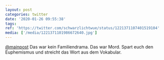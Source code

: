 ```yaml
---
layout: post
categories: twitter
date: '2020-01-26 09:55:38'
tags: 
ref: 'https://twitter.com/schwarzlichtwue/status/1221371107401519104'
media: ['/media/1221371101986672640.jpg']
---
```

[@mainpost](https://twitter.com/mainpost) Das war kein Familiendrama. Das war Mord. Spart euch den Euphemismus und streicht das Wort aus dem Vokabular. 